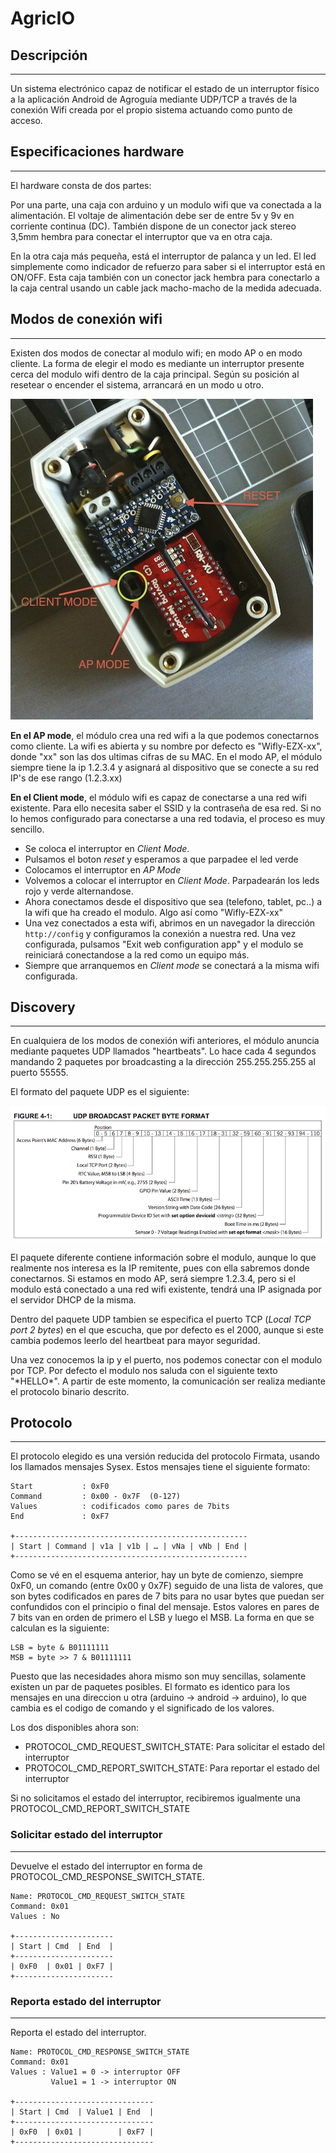 # AgricIO

## Descripción 
---
Un sistema electrónico capaz de notificar el estado de un interruptor físico a la aplicación Android de Agroguía mediante UDP/TCP a través de la conexión Wifi creada por el propio sistema actuando como punto de acceso. 

## Especificaciones hardware
---

El hardware consta de dos partes:

Por una parte, una caja con arduino y un modulo wifi que va conectada a la alimentación. El voltaje de alimentación debe ser de entre 5v y 9v en corriente continua (DC). También dispone de un conector jack stereo 3,5mm hembra para conectar el interruptor que va en otra caja.

En la otra caja más pequeña, está el interruptor de palanca y un led. El led simplemente como indicador de refuerzo para saber si el interruptor está en ON/OFF. Esta caja también con un conector jack hembra para conectarlo a la caja central usando un cable jack macho-macho de la medida adecuada.


## Modos de conexión wifi
---
Existen dos modos de conectar al modulo wifi; en modo AP o en modo cliente. La forma de elegir el modo es mediante un interruptor presente cerca del modulo wifi dentro de la caja principal. Según su posición al resetear o encender el sistema, arrancará en un modo u otro.

![](wifi-mode.jpg) 

**En el AP mode**, el módulo crea una red wifi a la que podemos conectarnos como cliente. La wifi es abierta y su nombre por defecto es "Wifly-EZX-xx", donde "xx" son las dos ultimas cifras de su MAC. En el modo AP, el módulo siempre tiene la ip 1.2.3.4 y asignará al dispositivo que se conecte a su red IP's de ese rango (1.2.3.xx)

**En el Client mode**, el módulo wifi es capaz de conectarse a una red wifi existente. Para ello necesita saber el SSID y la contraseña de esa red. Si no lo hemos configurado para conectarse a una red todavia, el proceso es muy sencillo. 

- Se coloca el interruptor en *Client Mode*. 
- Pulsamos el boton *reset* y esperamos a que parpadee el led verde
- Colocamos el interruptor en *AP Mode*
- Volvemos a colocar el interruptor en *Client Mode*. Parpadearán los leds rojo y verde alternandose.
- Ahora conectamos desde el dispositivo que sea (telefono, tablet, pc..) a la wifi que ha creado el modulo. Algo así como "Wifly-EZX-xx"
- Una vez conectados a esta wifi, abrimos en un navegador la dirección `http://config` y configuramos la conexión a nuestra red. Una vez configurada, pulsamos "Exit web configuration app" y el modulo se reiniciará conectandose a la red como un equipo más. 
- Siempre que arranquemos en *Client mode* se conectará a la misma wifi configurada.

## Discovery
---
En cualquiera de los modos de conexión wifi anteriores, el módulo anuncia mediante paquetes UDP llamados "heartbeats". Lo hace cada 4 segundos mandando 2 paquetes por broadcasting a la dirección 255.255.255.255 al puerto 55555.

El formato del paquete UDP es el siguiente:

![](udp-packet.png) 

El paquete diferente 
contiene información sobre el modulo, aunque lo que realmente nos interesa es la IP remitente, pues con ella sabremos donde conectarnos. Si estamos en modo AP, será siempre 1.2.3.4, pero si el modulo está conectado a una red wifi existente, tendrá una IP asignada por el servidor DHCP de la misma.

Dentro del paquete UDP tambien se especifica el puerto TCP (*Local TCP port 2 bytes*) en el que escucha, que por defecto es el 2000, aunque si este cambia podemos leerlo del heartbeat para mayor seguridad.

Una vez conocemos la ip y el puerto, nos podemos conectar con el modulo por TCP. Por defecto el modulo nos saluda con el siguiente texto "\*HELLO\*". A partir de este momento, la comunicación ser realiza mediante el protocolo binario descrito.


## Protocolo 
---
El protocolo elegido es una versión reducida del protocolo Firmata, usando los llamados mensajes Sysex. Estos mensajes tiene el siguiente formato:

	Start           : 0xF0
	Command         : 0x00 - 0x7F  (0-127)
	Values          : codificados como pares de 7bits
	End             : 0xF7

	+----------------------------------------------------
	| Start | Command | v1a | v1b | … | vNa | vNb | End |
	+----------------------------------------------------
	
Como se vé en el esquema anterior, hay un byte de comienzo, siempre 0xF0, un comando (entre 0x00 y 0x7F) seguido de una lista de valores, que son bytes codificados en pares de 7 bits para no usar bytes que puedan ser confundidos con el principio o final del mensaje. Estos valores en pares de 7 bits van en orden de primero el LSB y luego el MSB. La forma en que se calculan es la siguiente:

	LSB = byte & B01111111
	MSB = byte >> 7 & B01111111
	
Puesto que las necesidades ahora mismo son muy sencillas, solamente existen un par de paquetes posibles. El formato es identico para los mensajes en una direccion u otra (arduino -> android -> arduino), lo que cambia es el codigo de comando y el significado de los valores.

Los dos disponibles ahora son: 

- PROTOCOL_CMD_REQUEST_SWITCH_STATE: Para solicitar el estado del interruptor
- PROTOCOL_CMD_REPORT_SWITCH_STATE: Para reportar el estado del interruptor

Si no solicitamos el estado del interruptor, recibiremos igualmente una PROTOCOL_CMD_REPORT_SWITCH_STATE

### Solicitar estado del interruptor
---
Devuelve el estado del interruptor en forma de PROTOCOL_CMD_RESPONSE_SWITCH_STATE.

	Name: PROTOCOL_CMD_REQUEST_SWITCH_STATE   
	Command: 0x01
	Values : No

	+----------------------
	| Start | Cmd  | End  |
	+----------------------
	| 0xF0  | 0x01 | 0xF7 |
	+----------------------
	
### Reporta estado del interruptor
---
Reporta el estado del interruptor.

	Name: PROTOCOL_CMD_RESPONSE_SWITCH_STATE   
	Command: 0x01
	Values : Value1 = 0 -> interruptor OFF
	         Value1 = 1 -> interruptor ON

	+-------------------------------
	| Start | Cmd  | Value1 | End  |
	+-------------------------------
	| 0xF0  | 0x01 |        | 0xF7 |
	+-------------------------------





